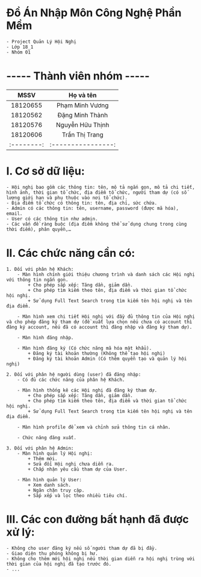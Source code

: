 # Đồ Án Nhập Môn Công Nghệ Phần Mềm
	- Project Quản Lý Hội Nghị
	- Lớp 18_1
	- Nhóm 01

# ----- Thành viên nhóm ----- #
| MSSV     |     Họ và tên    |
|:--------:|:----------------:|
| 18120655 | Phạm Minh Vương  |
| 18120562 | Đặng Minh Thành  |
| 18120576 | Nguyễn Hữu Thịnh |
| 18120606 | Trần Thị Trang   |
|:--------:|:----------------:|

# I. Cơ sở dữ liệu:
    - Hội nghị bao gồm các thông tin: tên, mô tả ngắn gọn, mô tả chi tiết, hình ảnh, thời gian tổ chức, địa điểm tổ chức, người tham dự (có số lượng giới hạn và phụ thuộc vào nơi tổ chức).
    - Địa điểm tổ chức có thông tin: tên, địa chỉ, sức chứa.
    - Admin có các thông tin: tên, username, password (được mã hóa), email.
    - User có các thông tin như admin.
    - Các vấn đề ràng buộc (địa điểm không thể sử dụng chung trong cùng thời điểm), phân quyền,…

# II. Các chức năng cần có:
    1. Đối với phân hệ Khách:
        - Màn hình chính giới thiệu chương trình và danh sách các Hội nghị với thông tin ngắn gọn.
            + Cho phép sắp xếp: Tăng dần, giảm dần.
            + Cho phép tìm kiếm theo tên, địa điểm và thời gian tổ chức hội nghị.
            + Sử dụng Full Text Search trong tìm kiếm tên hội nghị và tên địa điểm.
            
        - Màn hình xem chi tiết Hội nghị với đầy đủ thông tin của Hội nghị và cho phép đăng ký tham dự (đề xuất lựa chọn nếu chưa có account thì đăng ký account, nếu đã có account thì đăng nhập và đăng ký tham dự).
        
        - Màn hình đăng nhập.
        
        - Màn hình đăng ký (Có chức năng mã hóa mật khẩu).
            + Đăng ký tài khoản thường (Không thể tạo hội nghị)
            + Đăng ký tài khoản Admin (Có thêm quyền tạo và quản lý hội nghị)
        
    2. Đối với phân hệ người dùng (user) đã đăng nhập:
        - Có đủ các chức năng của phân hệ Khách.
        
        - Màn hình thống kê các Hội nghị đã đăng ký tham dự.
            + Cho phép sắp xếp: Tăng dần, giảm dần.
            + Cho phép tìm kiếm theo tên, địa điểm và thời gian tổ chức hội nghị.
            + Sử dụng Full Text Search trong tìm kiếm tên hội nghị và tên địa điểm.
        
        - Màn hình profile để xem và chỉnh sửa thông tin cá nhân.
        
        - Chức năng đăng xuất.

    3. Đối với phân hệ Admin:
        - Màn hình quản lý Hội nghị: 
            + Thêm mới.
            + Sửa đổi Hội nghị chưa diễn ra. 
            + Chấp nhận yêu cầu tham dự của User.
            
        - Màn hình quản lý User: 
            + Xem danh sách.
            + Ngăn chặn truy cập.
            + Sắp xếp và lọc theo nhiều tiêu chí.
            
# III. Các con đường bất hạnh đã được xử lý:
    - Không cho user đăng ký nếu số người tham dự đã bị đầy.
    - Giao diện thu phóng không bị hư.
    - Không cho thêm mới hội nghị nếu thời gian diễn ra hội nghị trùng với thời gian của hội nghị đã tạo trước đó.
    - ...